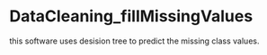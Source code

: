 # DataCleaning_fillMissingValues
this software uses desision tree to predict the missing class values. 
